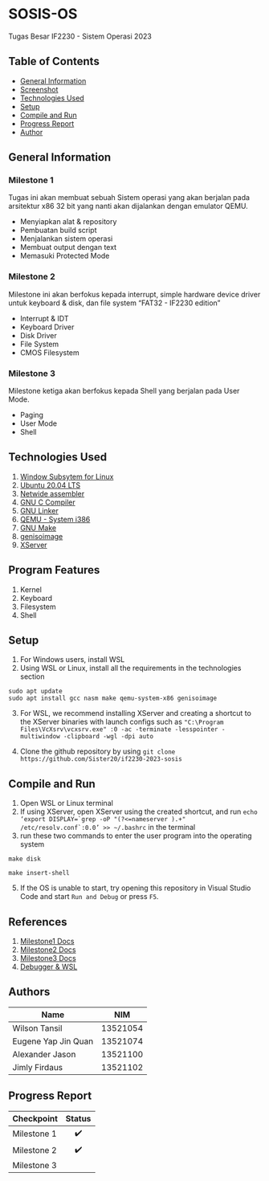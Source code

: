 # SOSIS-OS
Tugas Besar IF2230 - Sistem Operasi 2023

## **Table of Contents**
* [General Information](#general-information)
* [Screenshot](#screenshots)
* [Technologies Used](#technologies-used)
* [Setup](#how-to-run-and-compile-windows)
* [Compile and Run](#how-to-run-and-compile-windows)
* [Progress Report](#progress-report)
* [Author](#authors)

## **General Information**
### Milestone 1
Tugas ini akan membuat sebuah Sistem operasi yang akan berjalan pada arsitektur x86 32 bit yang nanti akan dijalankan dengan emulator QEMU.
* Menyiapkan alat & repository
* Pembuatan build script
* Menjalankan sistem operasi
* Membuat output dengan text
* Memasuki Protected Mode

### Milestone 2
Milestone ini akan berfokus kepada interrupt, simple hardware device driver untuk keyboard & disk, dan file system “FAT32 - IF2230 edition”  
* Interrupt & IDT
* Keyboard Driver
* Disk Driver
* File System
* CMOS Filesystem

### Milestone 3
 Milestone ketiga akan berfokus kepada Shell yang berjalan pada User Mode.
* Paging
* User Mode
* Shell

## **Technologies Used**

1. [Window Subsytem for Linux](https://docs.microsoft.com/en-us/windows/wsl/install)
2. [Ubuntu 20.04 LTS](https://releases.ubuntu.com/20.04/)
3. [Netwide assembler](https://www.nasm.us/) 
4. [GNU C Compiler](https://man7.org/linux/man-pages/man1/gcc.1.html) 
5. [GNU Linker](https://linux.die.net/man/1/ld)
6. [QEMU - System i386](https://www.qemu.org/docs/master/system/target-i386.html) 
7. [GNU Make](https://www.gnu.org/software/make/) 
8. [genisoimage](https://linux.die.net/man/1/genisoimage) 
9. [XServer](https://sourceforge.net/projects/vcxsrv/)

## **Program Features**
1. Kernel
2. Keyboard
3. Filesystem
4. Shell

## Setup

1. For Windows users, install WSL
2. Using WSL or Linux, install all the requirements in the technologies section

```
sudo apt update
sudo apt install gcc nasm make qemu-system-x86 genisoimage
```
3. For WSL, we recommend installing XServer and creating a shortcut to the XServer binaries with launch configs such as `"C:\Program Files\VcXsrv\vcxsrv.exe" :0 -ac -terminate -lesspointer -multiwindow -clipboard -wgl -dpi auto`

4. Clone the github repository by using `git clone https://github.com/Sister20/if2230-2023-sosis`

## **Compile and Run**

1. Open WSL or Linux terminal
2. If using XServer, open XServer using the created shortcut, and run ``echo ‘export DISPLAY=`grep -oP "(?<=nameserver ).+" /etc/resolv.conf`:0.0’ >> ~/.bashrc`` in the terminal
3. run these two commands to enter the user program into the operating system
```
make disk
```
```
make insert-shell
```

5. If the OS is unable to start, try opening this repository in Visual Studio Code and start `Run and Debug` or press `F5`.

## **References**

1. [Milestone1 Docs](https://docs.google.com/document/d/1ebhX-D_bNafray9C6T8cmgAy8_E58i_uWkngrNWHjr4/edit#)
2. [Milestone2 Docs](https://docs.google.com/document/d/10RjQ4Z6DKzXhTVmj0kUDDEYZIdNClO25J7pIAzHE188/edit#)
3. [Milestone3 Docs](https://docs.google.com/document/d/1h50kOZ3R97aLGhHBzNCPpaSdgi05Kaow7A4ulFuyxno/edit#)
4. [Debugger & WSL](https://docs.google.com/document/d/1Zt3yzP_OEiFz8g2lHlpBNNr9qUyXghFNeQlAeQpAaII/edit#)

## **Authors**
| Name | NIM |
| ---- | --- |
| Wilson Tansil | 13521054 |
| Eugene Yap Jin Quan | 13521074 |
| Alexander Jason | 13521100 |
| Jimly Firdaus | 13521102 |

## **Progress Report**
| Checkpoint | Status |
| ---------- | :------: |
| Milestone 1 |  :heavy_check_mark:  |
| Milestone 2 |  :heavy_check_mark:  |
| Milestone 3 |    |
